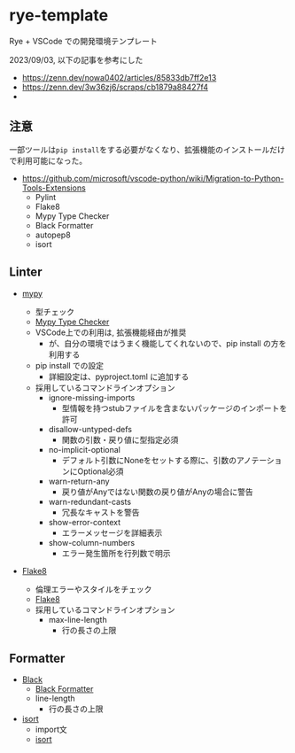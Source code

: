 # rye-template

Rye + VSCode での開発環境テンプレート

2023/09/03, 以下の記事を参考にした
- https://zenn.dev/nowa0402/articles/85833db7ff2e13
- https://zenn.dev/3w36zj6/scraps/cb1879a88427f4
- 

## 注意
一部ツールは`pip install`をする必要がなくなり、拡張機能のインストールだけで利用可能になった。
- https://github.com/microsoft/vscode-python/wiki/Migration-to-Python-Tools-Extensions
  - Pylint
  - Flake8
  - Mypy Type Checker
  - Black Formatter
  - autopep8
  - isort

## Linter
- [mypy](https://github.com/python/mypy)
  - 型チェック
  - [Mypy Type Checker](https://marketplace.visualstudio.com/items?itemName=ms-python.mypy-type-checker)
  - VSCode上での利用は, 拡張機能経由が推奨
    - が、自分の環境ではうまく機能してくれないので、pip install の方を利用する
  - pip install での設定
    - 詳細設定は、pyproject.toml に追加する
  - 採用しているコマンドラインオプション
    - ignore-missing-imports
      - 型情報を持つstubファイルを含まないパッケージのインポートを許可
    - disallow-untyped-defs
      - 関数の引数・戻り値に型指定必須
    - no-implicit-optional
      - デフォルト引数にNoneをセットする際に、引数のアノテーションにOptional必須
    - warn-return-any
      - 戻り値がAnyではない関数の戻り値がAnyの場合に警告
    - warn-redundant-casts
      - 冗長なキャストを警告
    - show-error-context
      - エラーメッセージを詳細表示
    - show-column-numbers
      - エラー発生箇所を行列数で明示

- [Flake8](https://github.com/PyCQA/flake8)
  - 倫理エラーやスタイルをチェック
  - [Flake8](https://marketplace.visualstudio.com/items?itemName=ms-python.flake8)
  - 採用しているコマンドラインオプション
    - max-line-length
      - 行の長さの上限


## Formatter
- [Black](https://github.com/psf/black)
  - [Black Formatter](https://marketplace.visualstudio.com/items?itemName=ms-python.black-formatter)
  - line-length
    - 行の長さの上限
- [isort](https://github.com/pycqa/isort/)
  - import文
  - [isort](https://marketplace.visualstudio.com/items?itemName=ms-python.isort)